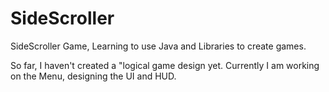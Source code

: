 SideScroller
============

SideScroller Game, Learning to use Java and Libraries to create games. 


So far, I haven't created a "logical game design yet. Currently I am working on the Menu, designing the UI and HUD.
